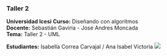 ### Taller 2
**Universidad Icesi** 
**Curso:** Diseñando con algoritmos  
**Docente:** Sebastián Gaviria - Jose Andres Moncada  
**Tema:** Taller 2 - UML 

  
**Estudiantes:** Isabella Correa Carvajal / Ana Isabel Victoria
![][1] 

[1]:CorreaIsabella_VictoriaAnaIsabel_UML.jpg
